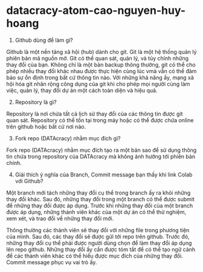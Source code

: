 # datacracy-atom-cao-nguyen-huy-hoang

1. Github dùng để làm gì?

 Github là một nền tảng xã hội (hub) dành cho git. Git là một hệ thống quản lý phiên bản mã nguồn mở. Git có thể quan sát, quản lý, và tủy chỉnh những thay đổi của bạn. Không chỉ là một bản backup thông thường, git có thể cho phép nhiều thay đổi khác nhau được thực hiện cùng lúc vmà vẫn có thể đảm bảo sự ổn định trong bất cứ thông tin nào. Với những khả năng ấy, mạng xã hội hóa git nhân rộng công dụng của git khi cho phép mọi người cùng làm việc, quản lý, thay đổi dự án một cách toàn diện và hiệu quả.  

2. Repository là gì? 

 Repository là nơi chứa tất cả lịch sử thay đổi của các thông tin được git quan sát. Repository có thể tồn tại trong máy hoặc có thể được chứa online trên github hoặc bất cứ nơi nào. 

3. Fork repo (DATAcracy) nhằm mục đích gì?

  Fork repo (DATAcracy) nhằm mục đích tạo ra một bản sao để sử dụng thông tin chứa trong repository của DATAcracy mà không ảnh hưởng tới phiên bản chính. 

4. Giải thích ý nghĩa của Branch, Commit message bạn thấy khi link Colab với Github?

 Một branch mới tách những thay đổi cụ thể trong branch ấy ra khỏi những thay đổi khác. Sau đó, những thay đổi trong một branch có thể được submit để những thay đổi được áp dụng. Trước khi những thay đổi của một branch được áp dụng, những thành viên khác của một dự án có thể thử nghiệm, xem xét, và trao đổi về những thay đổi mới. 

 Thông thường các thành viên sẽ thay đổi với những file trong phương tiện của mình. Sau đó, các thay đổi sẽ được gửi tới repo trên github. Trước đó, những thay đổi cụ thể phải được người dùng chọn để làm thay đổi áp dụng lên repo github. Những thay đổi ấy cần được tóm tắt để có thể tạo ngữ cảnh để các thành viên khác có thể hiểu được mục đích của những thay đổi. Commit message phục vụ vai trò ấy.
